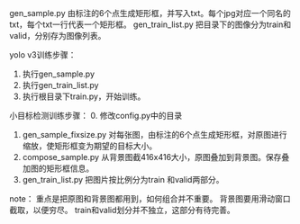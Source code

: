 gen_sample.py  由标注的6个点生成矩形框，并写入txt。每个jpg对应一个同名的txt，每个txt一行代表一个矩形框。
gen_train_list.py  把目录下的图像分为train和valid，分别存为图像列表。


yolo v3训练步骤：
1. 执行gen_sample.py
2. 执行gen_train_list.py
3. 执行根目录下train.py，开始训练。

小目标检测训练步骤：
0. 修改config.py中的目录
1. gen_sample_fixsize.py 对每张图，由标注的6个点生成矩形框，对原图进行缩放，使矩形框变为期望的目标大小。
2. compose_sample.py 从背景图截416x416大小，原图叠加到背景图。保存叠加图的矩形框信息。
3. gen_train_list.py 把图片按比例分为train 和valid两部分。

note：
重点是把原图和背景图都用到，如何组合并不重要。
背景图要用滑动窗口截取，以便穷尽。
train和valid划分并不独立，这部分有待完善。
